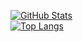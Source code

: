 [![GitHub Stats](https://github-readme-stats.vercel.app/api?username=Suqatri&count_private=true&show_icons=true)](https://github.com/anuraghazra/github-readme-stats)
<br>
[![Top Langs](https://github-readme-stats.vercel.app/api/top-langs/?username=Suqatri&count_private=true)](https://github.com/anuraghazra/github-readme-stats)
